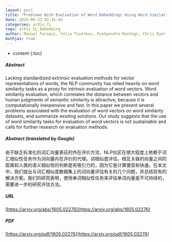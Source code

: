 ```yaml
---
layout: post
title: "Problems With Evaluation of Word Embeddings Using Word Similarity Tasks"
date: 2016-06-22 02:41:04
categories: arXiv_CL
tags: arXiv_CL Embedding
author: Manaal Faruqui, Yulia Tsvetkov, Pushpendre Rastogi, Chris Dyer
mathjax: true
---
```


* content
{:toc}

##### Abstract
Lacking standardized extrinsic evaluation methods for vector representations of words, the NLP community has relied heavily on word similarity tasks as a proxy for intrinsic evaluation of word vectors. Word similarity evaluation, which correlates the distance between vectors and human judgments of semantic similarity is attractive, because it is computationally inexpensive and fast. In this paper we present several problems associated with the evaluation of word vectors on word similarity datasets, and summarize existing solutions. Our study suggests that the use of word similarity tasks for evaluation of word vectors is not sustainable and calls for further research on evaluation methods.

##### Abstract (translated by Google)
由于缺乏标准化的词汇向量表征的外在评价方法，NLP社区在很大程度上依赖于词汇相似性任务作为词向量内在评价的代理。词相似度评估，相互关联的向量之间的距离和人类的语义相似性的判断是有吸引力的，因为它是计算便宜和快速。在本文中，我们提出与词汇相似度数据集上的词向量评估有关的几个问题，并总结现有的解决方案。我们的研究表明，使用单词相似性任务来评估单词向量是不可持续的，需要进一步的研究评估方法。

##### URL
[https://arxiv.org/abs/1605.02276](https://arxiv.org/abs/1605.02276)

##### PDF
[https://arxiv.org/pdf/1605.02276](https://arxiv.org/pdf/1605.02276)

